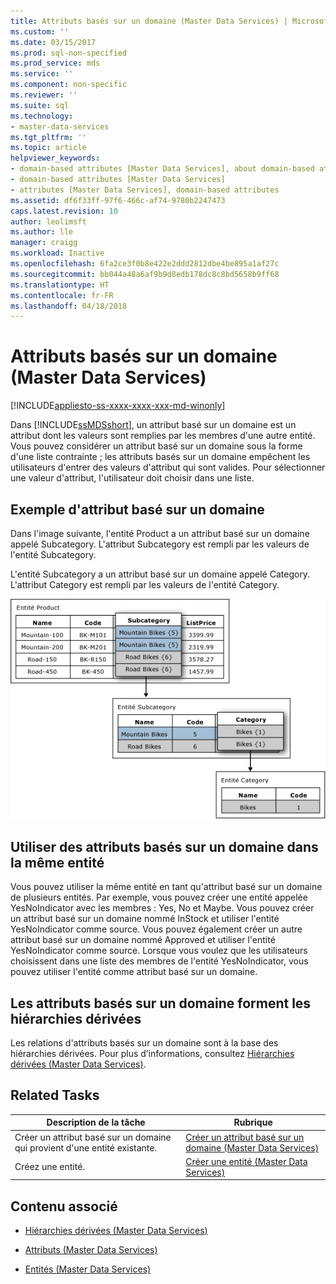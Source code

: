 ```yaml
---
title: Attributs basés sur un domaine (Master Data Services) | Microsoft Docs
ms.custom: ''
ms.date: 03/15/2017
ms.prod: sql-non-specified
ms.prod_service: mds
ms.service: ''
ms.component: non-specific
ms.reviewer: ''
ms.suite: sql
ms.technology:
- master-data-services
ms.tgt_pltfrm: ''
ms.topic: article
helpviewer_keywords:
- domain-based attributes [Master Data Services], about domain-based attributes
- domain-based attributes [Master Data Services]
- attributes [Master Data Services], domain-based attributes
ms.assetid: df6f33ff-97f6-466c-af74-9780b2247473
caps.latest.revision: 10
author: leolimsft
ms.author: lle
manager: craigg
ms.workload: Inactive
ms.openlocfilehash: 6fa2ce3f0b8e422e2ddd2812dbe4be895a1af27c
ms.sourcegitcommit: bb044a48a6af9b9d8edb178dc8c8bd5658b9ff68
ms.translationtype: HT
ms.contentlocale: fr-FR
ms.lasthandoff: 04/18/2018
---
```

# <a name="domain-based-attributes-master-data-services"></a>Attributs basés sur un domaine (Master Data Services)

[!INCLUDE[appliesto-ss-xxxx-xxxx-xxx-md-winonly](../includes/appliesto-ss-xxxx-xxxx-xxx-md-winonly.md)]

  Dans [!INCLUDE[ssMDSshort](../includes/ssmdsshort-md.md)], un attribut basé sur un domaine est un attribut dont les valeurs sont remplies par les membres d'une autre entité. Vous pouvez considérer un attribut basé sur un domaine sous la forme d'une liste contrainte ; les attributs basés sur un domaine empêchent les utilisateurs d'entrer des valeurs d'attribut qui sont valides. Pour sélectionner une valeur d'attribut, l'utilisateur doit choisir dans une liste.  
  
## <a name="domain-based-attribute-example"></a>Exemple d'attribut basé sur un domaine  
 Dans l'image suivante, l'entité Product a un attribut basé sur un domaine appelé Subcategory. L'attribut Subcategory est rempli par les valeurs de l'entité Subcategory.  
  
 L'entité Subcategory a un attribut basé sur un domaine appelé Category. L'attribut Category est rempli par les valeurs de l'entité Category.  
  
 ![Attributs basés sur un domaine dans une entité](../master-data-services/media/mds-conc-domain-based-attribute-conceptual.gif "Attributs basés sur un domaine dans une entité")  
  
## <a name="use-same-entity-for-multiple-domain-based-attributes"></a>Utiliser des attributs basés sur un domaine dans la même entité  
 Vous pouvez utiliser la même entité en tant qu'attribut basé sur un domaine de plusieurs entités. Par exemple, vous pouvez créer une entité appelée YesNoIndicator avec les membres : Yes, No et Maybe. Vous pouvez créer un attribut basé sur un domaine nommé InStock et utiliser l'entité YesNoIndicator comme source. Vous pouvez également créer un autre attribut basé sur un domaine nommé Approved et utiliser l'entité YesNoIndicator comme source. Lorsque vous voulez que les utilisateurs choisissent dans une liste des membres de l'entité YesNoIndicator, vous pouvez utiliser l'entité comme attribut basé sur un domaine.  
  
## <a name="domain-based-attributes-form-derived-hierarchies"></a>Les attributs basés sur un domaine forment les hiérarchies dérivées  
 Les relations d'attributs basés sur un domaine sont à la base des hiérarchies dérivées. Pour plus d’informations, consultez [Hiérarchies dérivées &#40;Master Data Services&#41;](../master-data-services/derived-hierarchies-master-data-services.md).  
  
## <a name="related-tasks"></a>Related Tasks  
  
|Description de la tâche|Rubrique|  
|----------------------|-----------|  
|Créer un attribut basé sur un domaine qui provient d'une entité existante.|[Créer un attribut basé sur un domaine &#40;Master Data Services&#41;](../master-data-services/create-a-domain-based-attribute-master-data-services.md)|  
|Créez une entité.|[Créer une entité &#40;Master Data Services&#41;](../master-data-services/create-an-entity-master-data-services.md)|  
  
## <a name="related-content"></a>Contenu associé  
  
-   [Hiérarchies dérivées &#40;Master Data Services&#41;](../master-data-services/derived-hierarchies-master-data-services.md)  
  
-   [Attributs &#40;Master Data Services&#41;](../master-data-services/attributes-master-data-services.md)  
  
-   [Entités &#40;Master Data Services&#41;](../master-data-services/entities-master-data-services.md)  
  
  

